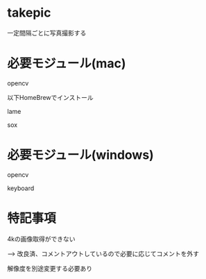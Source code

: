 # takepic
一定間隔ごとに写真撮影する

# 必要モジュール(mac)

opencv

以下HomeBrewでインストール

lame

sox


# 必要モジュール(windows)

opencv

keyboard



# 特記事項
4kの画像取得ができない

--> 改良済、コメントアウトしているので必要に応じてコメントを外す

解像度を別途変更する必要あり
